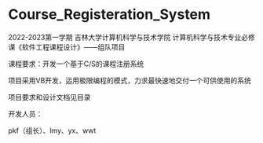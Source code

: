 # Course_Registeration_System
2022-2023第一学期 吉林大学计算机科学与技术学院 计算机科学与技术专业必修课《软件工程课程设计》——组队项目

课程要求：开发一个基于C/S的课程注册系统

项目采用VB开发，运用极限编程的模式，力求最快速地交付一个可供使用的系统

项目要求和设计文档见目录



开发人员：

pkf（组长）、lmy、yx、wwt
